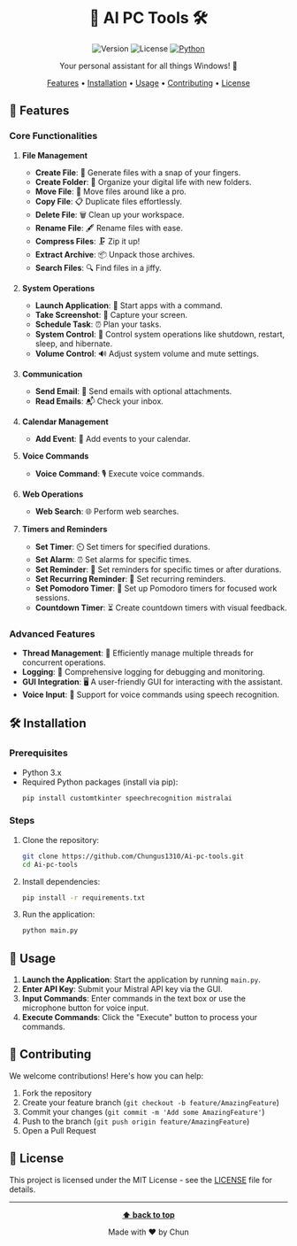 <div align="center">
<h1> 🚀 AI PC Tools 🛠️</h1>
  
![Version](https://img.shields.io/badge/version-1.0.0-blue.svg)
![License](https://img.shields.io/badge/license-MIT-green.svg)
[![Python](https://img.shields.io/badge/python-%3E%3D3.x-blue)](https://www.python.org/)

Your personal assistant for all things Windows! 🎉

[Features](#🌟-features) • [Installation](#🛠️-installation) • [Usage](#🚀-usage) • [Contributing](#🤝-contributing) • [License](#📜-license)

</div>



## 🌟 Features

### Core Functionalities

1. **File Management**
   - **Create File**: 📄 Generate files with a snap of your fingers.
   - **Create Folder**: 📁 Organize your digital life with new folders.
   - **Move File**: 🚚 Move files around like a pro.
   - **Copy File**: 📋 Duplicate files effortlessly.
   - **Delete File**: 🗑️ Clean up your workspace.
   - **Rename File**: 🖋️ Rename files with ease.
   - **Compress Files**: 🗜️ Zip it up!
   - **Extract Archive**: 📦 Unpack those archives.
   - **Search Files**: 🔍 Find files in a jiffy.

2. **System Operations**
   - **Launch Application**: 🚀 Start apps with a command.
   - **Take Screenshot**: 📸 Capture your screen.
   - **Schedule Task**: ⏰ Plan your tasks.
   - **System Control**: 🔌 Control system operations like shutdown, restart, sleep, and hibernate.
   - **Volume Control**: 🔊 Adjust system volume and mute settings.

3. **Communication**
   - **Send Email**: 📧 Send emails with optional attachments.
   - **Read Emails**: 📬 Check your inbox.

4. **Calendar Management**
   - **Add Event**: 📅 Add events to your calendar.

5. **Voice Commands**
   - **Voice Command**: 🎙️ Execute voice commands.

6. **Web Operations**
   - **Web Search**: 🌐 Perform web searches.

7. **Timers and Reminders**
   - **Set Timer**: ⏲️ Set timers for specified durations.
   - **Set Alarm**: ⏰ Set alarms for specific times.
   - **Set Reminder**: 📌 Set reminders for specific times or after durations.
   - **Set Recurring Reminder**: 🔁 Set recurring reminders.
   - **Set Pomodoro Timer**: 🍅 Set up Pomodoro timers for focused work sessions.
   - **Countdown Timer**: ⏳ Create countdown timers with visual feedback.

### Advanced Features

- **Thread Management**: 🧵 Efficiently manage multiple threads for concurrent operations.
- **Logging**: 📜 Comprehensive logging for debugging and monitoring.
- **GUI Integration**: 🖥️ A user-friendly GUI for interacting with the assistant.
- **Voice Input**: 🎤 Support for voice commands using speech recognition.

## 🛠️ Installation

### Prerequisites

- Python 3.x
- Required Python packages (install via pip):
  ```bash
  pip install customtkinter speechrecognition mistralai
  ```

### Steps

1. Clone the repository:
   ```bash
   git clone https://github.com/Chungus1310/Ai-pc-tools.git
   cd Ai-pc-tools
   ```

2. Install dependencies:
   ```bash
   pip install -r requirements.txt
   ```

3. Run the application:
   ```bash
   python main.py
   ```

## 🚀 Usage

1. **Launch the Application**: Start the application by running `main.py`.
2. **Enter API Key**: Submit your Mistral API key via the GUI.
3. **Input Commands**: Enter commands in the text box or use the microphone button for voice input.
4. **Execute Commands**: Click the "Execute" button to process your commands.

## 🤝 Contributing

We welcome contributions! Here's how you can help:

1. Fork the repository
2. Create your feature branch (`git checkout -b feature/AmazingFeature`)
3. Commit your changes (`git commit -m 'Add some AmazingFeature'`)
4. Push to the branch (`git push origin feature/AmazingFeature`)
5. Open a Pull Request

## 📜 License

This project is licensed under the MIT License - see the [LICENSE](LICENSE) file for details.

---

<div align="center">

**[⬆ back to top](#🚀-ai-pc-tools-🛠️)**

Made with ❤️ by Chun

</div>
